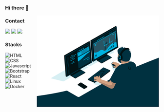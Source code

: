 ### Hi there 👋

<!--
**matheusantos09/matheusantos09** is a ✨ _special_ ✨ repository because its `README.md` (this file) appears on your GitHub profile.

Here are some ideas to get you started:

- 🔭 I’m currently working on ...
- 🌱 I’m currently learning ...
- 👯 I’m looking to collaborate on ...
- 🤔 I’m looking for help with ...
- 💬 Ask me about ...
- 📫 How to reach me: ...
- 😄 Pronouns: ...
- ⚡ Fun fact: ...
-->

<img align="right" src="fcf7fd0c619bb87706533079240915f3.gif" width="400px">

### Contact

<p>
  <a href="https://rg3915.github.io/"target="_blank"><img src="https://img.shields.io/badge/Portfolio-00BB00?style=for-the-badge&logo=google-chrome&logoColor=white"/></a>
  <a href="https://www.dicas-de-django.com.br/"target="_blank"><img src="https://img.shields.io/badge/dicasdedjango-1572B6?style=for-the-badge&logo=google-chrome&logoColor=white"/></a>
  <a href="http://pythonclub.com.br/"target="_blank"><img src="https://img.shields.io/badge/pythonclub-43a366?style=for-the-badge&logo=python&logoColor=white"/></a>
</p>


### Stacks


<p>
  <img alt="HTML" src="https://img.shields.io/badge/HTML5-E34F26?style=for-the-badge&logo=html5&logoColor=white"/>
  <img alt="CSS" src="https://img.shields.io/badge/CSS3-1572B6?style=for-the-badge&logo=css3&logoColor=white"/>
  <img alt="Javascript" src="https://img.shields.io/badge/JavaScript-F7DF1E?style=for-the-badge&logo=javascript&logoColor=black"/>
  <img alt="Bootstrap" src="https://img.shields.io/badge/Bootstrap-563D7C?style=for-the-badge&logo=bootstrap&logoColor=white"/>
  <img alt="React" src="https://img.shields.io/badge/React-20232A?style=for-the-badge&logo=react&logoColor=61DAFB"/>
  <img alt="Linux" src="https://img.shields.io/badge/Linux-dedede?style=for-the-badge&logo=Linux&logoColor=black"/>
  <img alt="Docker" src="https://img.shields.io/badge/docker-1572B6.svg?&style=for-the-badge&logo=docker&logoColor=white"/>
</p>

<!--
### Github Stats

<a href="#">
  <img src="https://github-readme-stats.vercel.app/api?username=matheusantos09&show_icons=true&count_private=true&theme=merko" height="165">
  <img src="https://github-readme-stats.vercel.app/api/top-langs/?username=matheusantos09&layout=compact&theme=merko&hide=css,html,jupyter%20notebook" height = "165">
</a>
-->
